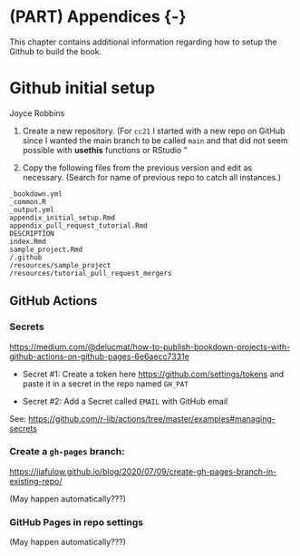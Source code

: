# (PART) Appendices {-}

This chapter contains additional information regarding how to setup the Github to build the book. 

# Github initial setup

Joyce Robbins

1. Create a new repository. (For `cc21` I started with a new repo on GitHub since I wanted the main branch to be called `main` and that did not seem possible with **usethis** functions or RStudio "

2. Copy the following files from the previous version and edit as necessary. (Search for name of previous repo to catch all instances.)

```
_bookdown.yml
_common.R
_output.yml
appendix_initial_setup.Rmd
appendix_pull_request_tutorial.Rmd
DESCRIPTION               
index.Rmd                       
sample_project.Rmd
/.github
/resources/sample_project
/resources/tutorial_pull_request_mergers
```

## GitHub Actions

### Secrets

https://medium.com/@delucmat/how-to-publish-bookdown-projects-with-github-actions-on-github-pages-6e6aecc7331e

* Secret #1: Create a token here https://github.com/settings/tokens and paste it in a secret in the repo named `GH_PAT`

* Secret #2: Add a Secret called `EMAIL` with GitHub email

See: https://github.com/r-lib/actions/tree/master/examples#managing-secrets


### Create a `gh-pages` branch:

https://jiafulow.github.io/blog/2020/07/09/create-gh-pages-branch-in-existing-repo/

(May happen automatically???)

### GitHub Pages in repo settings

(May happen automatically???)
